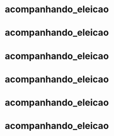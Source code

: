 # acompanhando_eleicao
# acompanhando_eleicao
# acompanhando_eleicao
# acompanhando_eleicao
# acompanhando_eleicao
# acompanhando_eleicao
